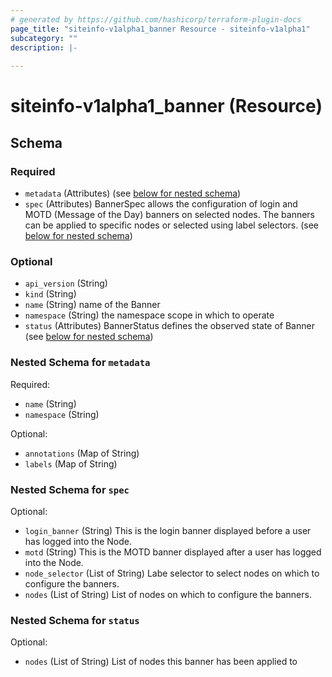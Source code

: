 ```yaml
---
# generated by https://github.com/hashicorp/terraform-plugin-docs
page_title: "siteinfo-v1alpha1_banner Resource - siteinfo-v1alpha1"
subcategory: ""
description: |-
  
---
```


# siteinfo-v1alpha1_banner (Resource)





<!-- schema generated by tfplugindocs -->
## Schema

### Required

- `metadata` (Attributes) (see [below for nested schema](#nestedatt--metadata))
- `spec` (Attributes) BannerSpec allows the configuration of login and MOTD (Message of the Day) banners on selected nodes. The banners can be applied to specific nodes or selected using label selectors. (see [below for nested schema](#nestedatt--spec))

### Optional

- `api_version` (String)
- `kind` (String)
- `name` (String) name of the Banner
- `namespace` (String) the namespace scope in which to operate
- `status` (Attributes) BannerStatus defines the observed state of Banner (see [below for nested schema](#nestedatt--status))

<a id="nestedatt--metadata"></a>
### Nested Schema for `metadata`

Required:

- `name` (String)
- `namespace` (String)

Optional:

- `annotations` (Map of String)
- `labels` (Map of String)


<a id="nestedatt--spec"></a>
### Nested Schema for `spec`

Optional:

- `login_banner` (String) This is the login banner displayed before a user has logged into the Node.
- `motd` (String) This is the MOTD banner displayed after a user has logged into the Node.
- `node_selector` (List of String) Labe selector to select nodes on which to configure the banners.
- `nodes` (List of String) List of nodes on which to configure the banners.


<a id="nestedatt--status"></a>
### Nested Schema for `status`

Optional:

- `nodes` (List of String) List of nodes this banner has been applied to
